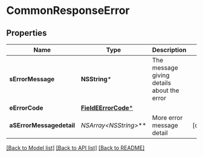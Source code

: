 # CommonResponseError

## Properties
Name | Type | Description | Notes
------------ | ------------- | ------------- | -------------
**sErrorMessage** | **NSString*** | The message giving details about the error | 
**eErrorCode** | [**FieldEErrorCode***](FieldEErrorCode.md) |  | 
**aSErrorMessagedetail** | **NSArray&lt;NSString*&gt;*** | More error message detail | [optional] 

[[Back to Model list]](../README.md#documentation-for-models) [[Back to API list]](../README.md#documentation-for-api-endpoints) [[Back to README]](../README.md)


